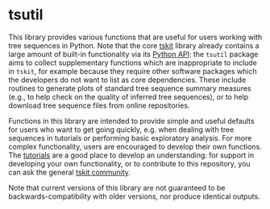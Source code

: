 # tsutil

This library provides various functions that are useful for users working with
tree sequences in Python. Note that the core [tskit](https://github.com/tskit-dev/tskit)
library already contains a large amount of built-in functionality via its
[Python API](https://tskit.dev/tskit/docs/stable/python-api.html): the `tsutil` package
aims to collect supplementary functions which are inappropriate to
include in `tskit`, for example because they require other software packages
which the developers do not want to list as core dependencies. These include routines to
generate plots of standard tree sequence summary measures (e.g., to help check
on the quality of inferred tree sequences), or to help
download tree sequence files from online repositories.

Functions in this library are intended to provide simple and useful defaults for users
who want to get going quickly, e.g. when dealing with tree sequences in tutorials or
performing basic exploratory analysis. For more complex functionality, users are
encouraged to develop their own functions. The [tutorials](https://tskit.dev/tutorials/)
are a good place to develop an understanding: for support in developing your own
functionality, or to contribute to this repository, you can ask the general
[tskit community](https://tskit.dev/community/).

Note that current versions of this library are not guaranteed to be
backwards-compatibility with older versions, nor produce identical outputs.
